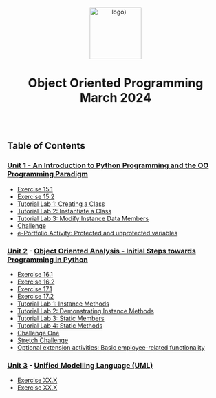 <br>

<p align="center">
<img src="https://www.i-success.org/wp-content/uploads/2018/09/uoe-logo-1500x544.jpg" alt="logo)" height="120"/>
</p>

<h1 align="center">
Object Oriented Programming<br>March 2024
</h1>
<br>
<br>

## Table of Contents
### [Unit 1 - An Introduction to Python Programming and the OO Programming Paradigm](/Unit01/)
- [Exercise 15.1](/Unit01/Exercise%2015.1)
- [Exercise 15.2](/Unit01/Exercise%2015.2)
- [Tutorial Lab 1: Creating a Class](/Unit01/Tutorial%20Lab%201%3A%20Creating%20a%20Class)
- [Tutorial Lab 2: Instantiate a Class](/Unit01/Tutorial%20Lab%202%3A%20Instantiate%20a%20Class)
- [Tutorial Lab 3: Modify Instance Data Members](/Unit01/Tutorial%20Lab%203%3A%20Modify%20Instance%20Data%20Members)
- [Challenge](/Unit01/Challenge)
- [e-Portfolio Activity: Protected and unprotected variables](/Unit01/Protected%20and%20unprotected%20variables)

### [Unit 2](/Unit02/) - [Object Oriented Analysis - Initial Steps towards Programming in Python](https://www.my-course.co.uk/course/view.php?id=11400&section=9)
- [Exercise 16.1](/Unit02/Indoor%20Voice)
- [Exercise 16.2](/Unit02/Playback%20Speed)
- [Exercise 17.1](/Unit02/Playback%20Speed)
- [Exercise 17.2](/Unit02/Playback%20Speed)
- [Tutorial Lab 1: Instance Methods](/Unit02/Tutorial%20Lab%201%3A%20Creating%20a%20Class)
- [Tutorial Lab 2: Demonstrating Instance Methods](/Unit02/Tutorial%20Lab%201%3A%20Creating%20a%20Class)
- [Tutorial Lab 3: Static Members](/Unit02/Tutorial%20Lab%201%3A%20Creating%20a%20Class)
- [Tutorial Lab 4: Static Methods](/Unit02/Tutorial%20Lab%201%3A%20Creating%20a%20Class)
- [Challenge One](/Unit02/Challenge)
- [Stretch Challenge](/Unit02/Challenge)
- [Optional extension activities: Basic employee-related functionality](/Unit02/Protected%20and%20unprotected%20variables)

### [Unit 3](/Unit03/) - [Unified Modelling Language (UML)](https://www.my-course.co.uk/course/view.php?id=11400&section=10)
- [Exercise XX.X](/Unit03/Indoor%20Voice)
- [Exercise XX.X](/Unit03/Playback%20Speed)

